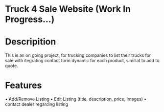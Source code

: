 # Truck 4 Sale Website (Work In Progress...)

# Descripition
This is an on going project, for trucking companies to list their trucks for sale with itegrating contact form dynamic for each product, similiat to add to quote.

# Features 

• Add/Remove Listing 
• Edit Listing (title, description, price, images)
• contact dealer regarding listing
